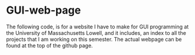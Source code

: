# GUI-web-page
The following code, is for a website I have to make for GUI programming at the University of Massachusetts Lowell, and it includes, an index to all the projects that I am working on this semester. The actual webpage can be found at the top of the github page.
